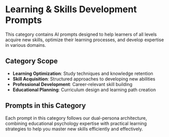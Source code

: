 # Learning & Skills Development Prompts

This category contains AI prompts designed to help learners of all levels acquire new skills, optimize their learning processes, and develop expertise in various domains.

## Category Scope

- **Learning Optimization**: Study techniques and knowledge retention
- **Skill Acquisition**: Structured approaches to developing new abilities
- **Professional Development**: Career-relevant skill building
- **Educational Planning**: Curriculum design and learning path creation

## Prompts in this Category

Each prompt in this category follows our dual-persona architecture, combining educational psychology expertise with practical learning strategies to help you master new skills efficiently and effectively.